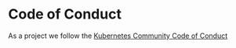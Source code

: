 # Code of Conduct

As a project we follow the [Kubernetes Community Code of Conduct](https://git.k8s.io/community/code-of-conduct.md)